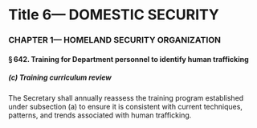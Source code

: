 
# Title 6— DOMESTIC SECURITY
### CHAPTER 1— HOMELAND SECURITY ORGANIZATION
#### § 642. Training for Department personnel to identify human trafficking
##### (c) Training curriculum review

The Secretary shall annually reassess the training program established under subsection (a) to ensure it is consistent with current techniques, patterns, and trends associated with human trafficking.
